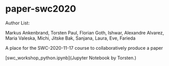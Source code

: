 # paper-swc2020

Author List:

Markus Ankenbrand, Torsten Paul, Florian Goth, Ishwar, Alexandre Alvarez, Maria Valeska, Michi, Jitske Bak, Sanjana, Laura, Eve, Farieda

A place for the SWC-2020-11-17 course to collaboratively produce a paper

[swc_workshop_python.ipynb](Jupyter Notebook by Torsten.)


